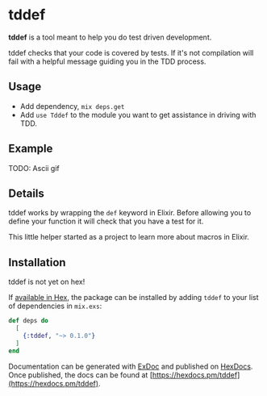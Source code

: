 # tddef

**tddef** is a tool meant to help you do test driven development.

tddef checks that your code is covered by tests. If it's not compilation will fail with a helpful message guiding you in the TDD process.

## Usage

- Add dependency, `mix deps.get`
- Add `use Tddef` to the module you want to get assistance in driving with TDD.

## Example

TODO: Ascii gif

## Details

tddef works by wrapping the `def` keyword in Elixir. Before allowing you to define your function it will
check that you have a test for it.

This little helper started as a project to learn more about macros in Elixir.

## Installation

tddef is not yet on hex!

If [available in Hex](https://hex.pm/docs/publish), the package can be installed
by adding `tddef` to your list of dependencies in `mix.exs`:

```elixir
def deps do
  [
    {:tddef, "~> 0.1.0"}
  ]
end
```

Documentation can be generated with [ExDoc](https://github.com/elixir-lang/ex_doc)
and published on [HexDocs](https://hexdocs.pm). Once published, the docs can
be found at [https://hexdocs.pm/tddef](https://hexdocs.pm/tddef).

